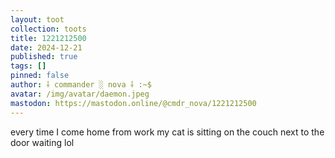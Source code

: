 ```yaml
---
layout: toot
collection: toots
title: 1221212500
date: 2024-12-21
published: true
tags: []
pinned: false
author: ⸸ commander ░ nova ⸸ :~$
avatar: /img/avatar/daemon.jpeg
mastodon: https://mastodon.online/@cmdr_nova/1221212500
---
```


every time I come home from work my cat is sitting on the couch next to the door waiting lol
